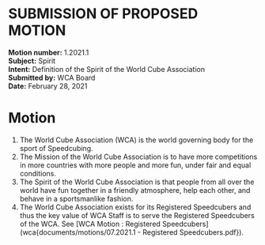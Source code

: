 # SUBMISSION OF PROPOSED MOTION

**Motion number:** 1.2021.1  
**Subject:** Spirit  
**Intent:** Definition of the Spirit of the World Cube Association  
**Submitted by:** WCA Board  
**Date:** February 28, 2021  

# Motion

1. The World Cube Association (WCA) is the world governing body for the sport of Speedcubing.
2. The Mission of the World Cube Association is to have more competitions in more countries with more people and more fun, under fair and equal conditions.
3. The Spirit of the World Cube Association is that people from all over the world have fun together in a friendly atmosphere, help each other, and behave in a sportsmanlike fashion.
4. The World Cube Association exists for its Registered Speedcubers and thus the key value of WCA Staff is to serve the Registered Speedcubers of the WCA. See [WCA Motion : Registered Speedcubers](wca{documents/motions/07.2021.1 - Registered Speedcubers.pdf}).
